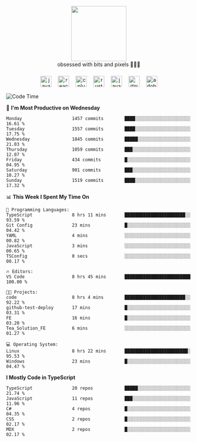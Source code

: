


  <div align="center">
    
   <img src = "https://i.postimg.cc/W1R4TF4j/d6kpuve-c97567cf-518b-4b86-a271-5c89d88d22f7.gif"  width=150px height=150px />
 </div>

<div align="center">
  obsessed with bits and pixels 🧑‍💻🎨
</div>

  ###
<div align="center">
 <img src="https://cdn.jsdelivr.net/gh/devicons/devicon/icons/javascript/javascript-original.svg" height="30" alt="javascript logo"  />
  <img width="10" />
  <img src="https://cdn.jsdelivr.net/gh/devicons/devicon/icons/react/react-original.svg" height="30" alt="react logo"  />
  <img width="10" />
   <!--<img src="https://cdn.jsdelivr.net/gh/devicons/devicon/icons/nodejs/nodejs-original.svg" height="30" alt="nodejs logo"  />
  <img width="10" />
 <img src="https://cdn.jsdelivr.net/gh/devicons/devicon/icons/flutter/flutter-original.svg" height="30" alt="flutter logo"  />
 <img width="10" />-->
  <img src="https://cdn.jsdelivr.net/gh/devicons/devicon/icons/cplusplus/cplusplus-original.svg" height="30" alt="cpluplus logo"  />
  <img width="10" />
    <img src="https://cdn.jsdelivr.net/gh/devicons/devicon/icons/rust/rust-original.svg" height="30" alt="rust logo"  />
  <img width="10" />
  <img src="https://cdn.jsdelivr.net/gh/devicons/devicon/icons/java/java-original.svg" height="30" alt="java logo"  />
  <img width="10" />
  <img src="https://skillicons.dev/icons?i=mysql" height="30" alt="mysql logo"  />
  <img width="10" />
  <img src="https://skillicons.dev/icons?i=pr" height="30" alt="adobepremierepro logo"  />
</div>

<!--START_SECTION:waka-->
![Code Time](http://img.shields.io/badge/Code%20Time-2%2C400%20hrs%2040%20mins-blue)

📅 **I'm Most Productive on Wednesday** 

```text
Monday                   1457 commits        ████░░░░░░░░░░░░░░░░░░░░░   16.61 % 
Tuesday                  1557 commits        ████░░░░░░░░░░░░░░░░░░░░░   17.75 % 
Wednesday                1845 commits        █████░░░░░░░░░░░░░░░░░░░░   21.03 % 
Thursday                 1059 commits        ███░░░░░░░░░░░░░░░░░░░░░░   12.07 % 
Friday                   434 commits         █░░░░░░░░░░░░░░░░░░░░░░░░   04.95 % 
Saturday                 901 commits         ███░░░░░░░░░░░░░░░░░░░░░░   10.27 % 
Sunday                   1519 commits        ████░░░░░░░░░░░░░░░░░░░░░   17.32 % 
```


📊 **This Week I Spent My Time On** 

```text
💬 Programming Languages: 
TypeScript               8 hrs 11 mins       ███████████████████████░░   93.59 % 
Git Config               23 mins             █░░░░░░░░░░░░░░░░░░░░░░░░   04.42 % 
YAML                     4 mins              ░░░░░░░░░░░░░░░░░░░░░░░░░   00.82 % 
JavaScript               3 mins              ░░░░░░░░░░░░░░░░░░░░░░░░░   00.65 % 
TSConfig                 0 secs              ░░░░░░░░░░░░░░░░░░░░░░░░░   00.17 % 

🔥 Editors: 
VS Code                  8 hrs 45 mins       █████████████████████████   100.00 % 

🐱‍💻 Projects: 
code                     8 hrs 4 mins        ███████████████████████░░   92.22 % 
github-test-deploy       17 mins             █░░░░░░░░░░░░░░░░░░░░░░░░   03.31 % 
FE                       16 mins             █░░░░░░░░░░░░░░░░░░░░░░░░   03.20 % 
Tea_Solution_FE          6 mins              ░░░░░░░░░░░░░░░░░░░░░░░░░   01.27 % 

💻 Operating System: 
Linux                    8 hrs 22 mins       ████████████████████████░   95.53 % 
Windows                  23 mins             █░░░░░░░░░░░░░░░░░░░░░░░░   04.47 % 
```

**I Mostly Code in TypeScript** 

```text
TypeScript               20 repos            █████░░░░░░░░░░░░░░░░░░░░   21.74 % 
JavaScript               11 repos            ███░░░░░░░░░░░░░░░░░░░░░░   11.96 % 
C#                       4 repos             █░░░░░░░░░░░░░░░░░░░░░░░░   04.35 % 
CSS                      2 repos             █░░░░░░░░░░░░░░░░░░░░░░░░   02.17 % 
MDX                      2 repos             █░░░░░░░░░░░░░░░░░░░░░░░░   02.17 % 
```




<!--END_SECTION:waka-->
